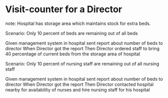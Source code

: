 # Visit-counter for a Director

note: Hospital has storage area which maintains stock for extra beds.

Scenario: Only 10 percent of beds are remaining out of all beds

  Given management system in hospital sent report about number of beds to
  director
  When Director got the report
  Then Director ordered staff to bring 40 percentage of current beds from the
  storage area of hospital
  
Scenario: Only 10 percent of nursing staff are remaining out of all nursing
staff

  Given management system in hospital sent report about number of beds to
  director
  When Director got the report
  Then Director contacted hospital nearby for availability of nurses and hire
  nursing staff for his hospital
